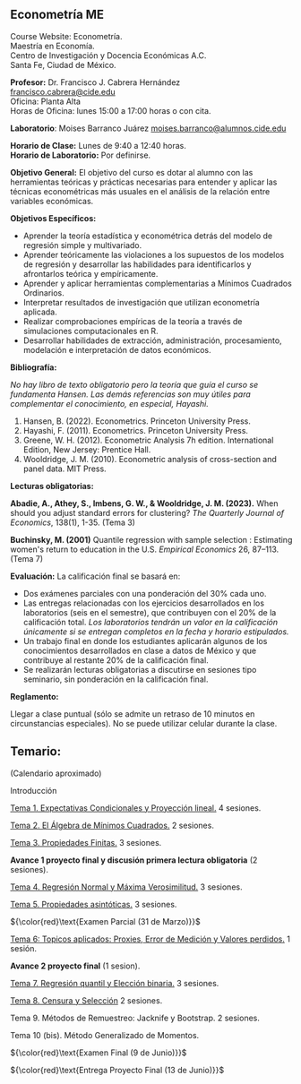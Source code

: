 ## Econometría ME

Course Website: Econometría.   
Maestría en Economía.    
Centro de Investigación y Docencia Económicas A.C.   
Santa Fe, Ciudad de México.  

**Profesor:** 
Dr. Francisco J. Cabrera Hernández  
[francisco.cabrera\@cide.edu](mailto:francisco.cabrera@cide.edu)  
Oficina: Planta Alta  
Horas de Oficina: lunes 15:00 a 17:00 horas o con cita.  

**Laboratorio**: Moises Barranco Juárez
[moises.barranco\@alumnos.cide.edu](mailto:moises.barranco@alumnos.cide.edu)

**Horario de Clase:** Lunes de 9:40 a 12:40 horas.  
**Horario de Laboratorio:** Por definirse.  


**Objetivo General:**
El objetivo del curso es dotar al alumno con las herramientas teóricas y prácticas necesarias para entender y aplicar las técnicas econométricas más usuales en el análisis de la relación entre variables económicas. 

**Objetivos Específicos:**
-	Aprender la teoría estadística y econométrica detrás del modelo de regresión simple y multivariado.
-	Aprender teóricamente las violaciones a los supuestos de los modelos de regresión y desarrollar las habilidades para identificarlos y afrontarlos teórica y empíricamente.
-	Aprender y aplicar herramientas complementarias a Mínimos Cuadrados Ordinarios.
-	Interpretar resultados de investigación que utilizan econometría aplicada.
-	Realizar comprobaciones empíricas de la teoría a través de simulaciones computacionales en R.  
-	Desarrollar habilidades de extracción, administración, procesamiento, modelación e interpretación de datos económicos. 

**Bibliografía:** 

*No hay libro de texto obligatorio pero la teoría que guía el curso se fundamenta Hansen. Las demás referencias son muy útiles para complementar el conocimiento, en especial, Hayashi.*

1.	Hansen, B. (2022). Econometrics. Princeton University Press.
2.	Hayashi, F. (2011). Econometrics. Princeton University Press.
3.	Greene, W. H. (2012). Econometric Analysis 7h edition. International Edition, New Jersey: Prentice Hall.
4.	Wooldridge, J. M. (2010). Econometric analysis of cross-section and panel data. MIT Press.

**Lecturas obligatorias:**

 **Abadie, A., Athey, S., Imbens, G. W., & Wooldridge, J. M. (2023).** When should you adjust standard errors for clustering? *The Quarterly Journal of Economics*, 138(1), 1-35. (Tema 3)

**Buchinsky, M. (2001)** Quantile regression with sample selection : Estimating women's return to education in the U.S. *Empirical Economics* 26, 87–113. (Tema 7)
 
**Evaluación:**
La calificación final se basará en: 

- Dos exámenes parciales con una ponderación del 30% cada uno.
- Las entregas relacionadas con los ejercicios desarrollados en los laboratorios (seis en el semestre), que contribuyen con el 20% de la calificación total. *Los laboratorios tendrán un valor en la calificación únicamente si se entregan completos en la fecha y horario estipulados.* 
- Un trabajo final en donde los estudiantes aplicarán algunos de los conocimientos desarrollados en clase a datos de México y que contribuye al restante 20% de la calificación final.
- Se realizarán lecturas obligatorias a discutirse en sesiones tipo seminario, sin ponderación en la calificación final. 

**Reglamento:** 

Llegar a clase puntual (sólo se admite un retraso de 10 minutos en circunstancias especiales). No se puede utilizar celular durante la clase.

## Temario: 

(Calendario aproximado)

Introducción

[Tema 1. Expectativas Condicionales y Proyección lineal.](https://rpubs.com/fcabrerahz/metrics_CEF) 4 sesiones.

[Tema 2. El Álgebra de Mínimos Cuadrados.](https://rpubs.com/fcabrerahz/metrics_LS) 2 sesiones.

[Tema 3. Propiedades Finitas.](https://rpubs.com/fcabrerahz/metrics_FINITE) 3 sesiones.

**Avance 1 proyecto final y discusión primera lectura obligatoria** (2 sesiones).

[Tema 4. Regresión Normal y Máxima Verosimilitud.](https://rpubs.com/fcabrerahz/metrics_normal) 3 sesiones.

[Tema 5. Propiedades asintóticas.](https://rpubs.com/fcabrerahz/metrics_asymptotic) 3 sesiones.

${\color{red}\text{Examen Parcial (31 de Marzo)}}$

[Tema 6: Topicos aplicados: Proxies, Error de Medición y Valores perdidos.](https://rpubs.com/fcabrerahz/empirical) 1 sesión.

**Avance 2 proyecto final** (1 sesion).

[Tema 7. Regresión quantil y Elección binaria.](https://rpubs.com/fcabrerahz/metrics_quantil) 3 sesiones.

[Tema 8. Censura y Selección](https://rpubs.com/fcabrerahz/metrics_censoring) 2 sesiones.

Tema 9. Métodos de Remuestreo: Jacknife y Bootstrap. 2 sesiones.

Tema 10 (bis). Método Generalizado de Momentos.

${\color{red}\text{Examen Final (9 de Junio)}}$

${\color{red}\text{Entrega Proyecto Final (13 de Junio)}}$

